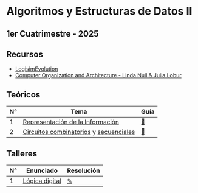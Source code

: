 # Algoritmos y Estructuras de Datos II

## 1er Cuatrimestre - 2025

## Recursos

- [LogisimEvolution](https://github.com/logisim-evolution/logisim-evolution)
- [Computer Organization and Architecture - Linda Null & Julia Lobur](https://junyours.wordpress.com/wp-content/uploads/2012/07/computer-organization-and-architecture.pdf)

## Teóricos

| N° | Tema                                                                                          | Guía |
|-----|----------------------------------------------------------------------------------------------|------|
| 1   | [Representación de la Información](https://github.com/blatth/uba-sd/blob/master/Teoricas/Teorica1.pdf) | [📎](https://github.com/blatth/uba-sd/blob/main/Gu%C3%ADas/Guia1.pdf)
| 2   | [Circuitos combinatorios](https://github.com/blatth/uba-sd/blob/master/Teoricas/Teorica2.pdf) y [secuenciales](https://github.com/blatth/uba-sd/blob/main/Teoricas/Teorica2b.pdf) | [📎](https://github.com/blatth/uba-sd/blob/main/Gu%C3%ADas/Guia2.pdf)

## Talleres

| N° |                  Enunciado                       | Resolución  |
|----|--------------------------------------------------|-------------|
| 1  | [Lógica digital](https://github.com/blatth/uba-sd/blob/master/Talleres/Enunciados/TallerE1.pdf) | [✎](https://github.com/blatth/uba-sd/blob/master/Talleres/Resoluciones/Taller1)

